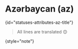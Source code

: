 # Azərbaycan (az)
{id="statuses-attributes-az-title"}

> All lines are translated 😊
>
{style="note"}
